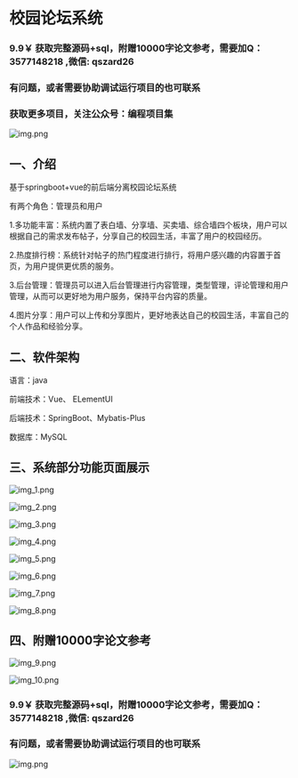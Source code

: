 # 校园论坛系统


### 9.9￥ 获取完整源码+sql，附赠10000字论文参考，需要加Q：3577148218 ,微信: qszard26
### 有问题，或者需要协助调试运行项目的也可联系
### 获取更多项目，关注公众号：编程项目集

![img.png](img.png)

## 一、介绍

基于springboot+vue的前后端分离校园论坛系统


有两个角色：管理员和用户

1.多功能丰富：系统内置了表白墙、分享墙、买卖墙、综合墙四个板块，用户可以根据自己的需求发布帖子，分享自己的校园生活，丰富了用户的校园经历。

2.热度排行榜：系统针对帖子的热门程度进行排行，将用户感兴趣的内容置于首页，为用户提供更优质的服务。

3.后台管理：管理员可以进入后台管理进行内容管理，类型管理，评论管理和用户管理，从而可以更好地为用户服务，保持平台内容的质量。

4.图片分享：用户可以上传和分享图片，更好地表达自己的校园生活，丰富自己的个人作品和经验分享。


## 二、软件架构

语言：java

前端技术：Vue、 ELementUI

后端技术：SpringBoot、Mybatis-Plus

数据库：MySQL

## 三、系统部分功能页面展示

![img_1.png](imgs/img_1.png)

![img_2.png](imgs/img_2.png)

![img_3.png](imgs/img_3.png)

![img_4.png](imgs/img_4.png)

![img_5.png](imgs/img_5.png)

![img_6.png](imgs/img_6.png)

![img_7.png](imgs/img_7.png)

![img_8.png](imgs/img_8.png)

## 四、附赠10000字论文参考

![img_9.png](imgs/img_9.png)

![img_10.png](imgs/img_10.png)

### 9.9￥ 获取完整源码+sql，附赠10000字论文参考，需要加Q：3577148218 ,微信: qszard26
### 有问题，或者需要协助调试运行项目的也可联系

![img.png](imgs/img.png)





